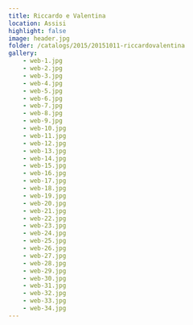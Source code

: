 ```yaml
---
title: Riccardo e Valentina
location: Assisi
highlight: false
image: header.jpg
folder: /catalogs/2015/20151011-riccardovalentina
gallery:
    - web-1.jpg
    - web-2.jpg
    - web-3.jpg
    - web-4.jpg
    - web-5.jpg
    - web-6.jpg
    - web-7.jpg
    - web-8.jpg
    - web-9.jpg
    - web-10.jpg
    - web-11.jpg
    - web-12.jpg
    - web-13.jpg
    - web-14.jpg
    - web-15.jpg
    - web-16.jpg
    - web-17.jpg
    - web-18.jpg
    - web-19.jpg
    - web-20.jpg
    - web-21.jpg
    - web-22.jpg
    - web-23.jpg
    - web-24.jpg
    - web-25.jpg
    - web-26.jpg
    - web-27.jpg
    - web-28.jpg
    - web-29.jpg
    - web-30.jpg
    - web-31.jpg
    - web-32.jpg
    - web-33.jpg
    - web-34.jpg
---
```


